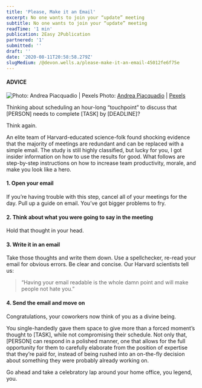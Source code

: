 ```yaml
---
title: 'Please, Make it an Email'
excerpt: No one wants to join your “update” meeting
subtitle: No one wants to join your “update” meeting
readTime: '1 min'
publication: 2Easy 2Publication
partnered: '1'
submitted: ''
draft: ''
date: '2020-08-11T20:58:58.279Z'
slugMedium: /@devon.wells.a/please-make-it-an-email-45012fe6f75e
---
```


#### ADVICE

![Photo: [Andrea Piacquadio](https://www.pexels.com/@olly?utm_content=attributionCopyText&utm_medium=referral&utm_source=pexels) | [Pexels](https://www.pexels.com/photo/confused-businessman-checking-time-on-wristwatch-3760810/?utm_content=attributionCopyText&utm_medium=referral&utm_source=pexels)](https://cdn-images-1.medium.com/max/800/1*hmyVmOvWPVnUhPQzdY9N_A.jpeg)
Photo: [Andrea Piacquadio](https://www.pexels.com/@olly?utm_content=attributionCopyText&utm_medium=referral&utm_source=pexels) | [Pexels](https://www.pexels.com/photo/confused-businessman-checking-time-on-wristwatch-3760810/?utm_content=attributionCopyText&utm_medium=referral&utm_source=pexels)

Thinking about scheduling an hour-long “touchpoint” to discuss that \[PERSON\] needs to complete \[TASK\] by \[DEADLINE\]?

Think again.

An elite team of Harvard-educated science-folk found shocking evidence that the majority of meetings are redundant and can be replaced with a simple email. The study is still highly classified, but lucky for you, I got insider information on how to use the results for good. What follows are step-by-step instructions on how to increase team productivity, morale, and make you look like a hero.

#### 1\. Open your email

If you’re having trouble with this step, cancel all of your meetings for the day. Pull up a guide on email. You’ve got bigger problems to fry.

#### 2\. Think about what you were going to say in the meeting

Hold that thought in your head.

#### 3\. Write it in an email

Take those thoughts and write them down. Use a spellchecker, re-read your email for obvious errors. Be clear and concise. Our Harvard scientists tell us:

> “Having your email readable is the whole damn point and will make people not hate you.”

#### 4\. Send the email and move on

Congratulations, your coworkers now think of you as a divine being.

You single-handedly gave them space to give more than a forced moment’s thought to \[TASK\], while not compromising their schedule. Not only that, \[PERSON\] can respond in a polished manner, one that allows for the full opportunity for them to carefully elaborate from the position of expertise that they’re paid for, instead of being rushed into an on-the-fly decision about something they were probably already working on.

Go ahead and take a celebratory lap around your home office, you legend, you.